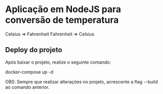 # Aplicação em NodeJS para conversão de temperatura
Celsius => Fahrenheit
Fahrenheit => Celsius

## Deploy do projeto

Após baixar o projeto, realize o seguinte comando:

docker-compose up -d

OBS: Sempre que realizar alterações no projeto, acrescente a flag --build ao comando anterior.
